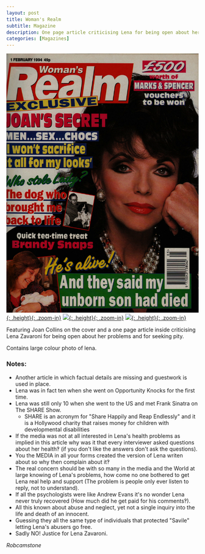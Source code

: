 ```yaml
---
layout: post
title: Woman's Realm
subtitle: Magazine
description: One page article criticising Lena for being open about her problems and for seeking pity.
categories: [Magazines]
---
```


[![](/assets/images/magazines/Womans-Realm-1994-02-01a.jpg){: .height}{: .zoom-in}](/assets/images/magazines/Womans-Realm-1994-02-01a.jpg)
[![](/assets/images/magazines/Womans-Realm-1994-02-01b.jpg){: .height}{: .zoom-in}](/assets/images/magazines/Womans-Realm-1994-02-01b.jpg)
[![](/assets/images/magazines/Womans-Realm-1994-02-01c.jpg){: .height}{: .zoom-in}](/assets/images/magazines/Womans-Realm-1994-02-01c.jpg)

Featuring Joan Collins on the cover and a one page article inside criticising Lena Zavaroni for being open about her problems and for seeking pity.

Contains large colour photo of lena.

### Notes:
* Another article in which factual details are missing and guestwork is used in place.
* Lena was in fact ten when she went on Opportunity Knocks for the first time.
* Lena was still only 10 when she went to the US and met Frank Sinatra on The SHARE Show.
   * SHARE is an acronym for &quot;Share Happily and Reap Endlessly&quot; and it is a Hollywood charity that raises money for children with developmental disabilities
* If the media was not at all interested in Lena's health problems as implied in this article why was it that every interviewer asked questions about her health‽ (if you don't like the answers don't ask the questions).
* You the MEDIA in all your forms created the version of Lena writen about so why then complain about it‽
* The real concern should be with so many in the media and the World at large knowing of Lena's problems, how come no one bothered to get Lena real help and support (The problem is people only ever listen to reply, not to understand).
* If all the psychologists were like Andrew Evans it's no wonder Lena never truly recovered (How much did he get paid for his comments‽).
* All this known about abuse and neglect, yet not a single inquiry into the life and death of an innocent.
* Guessing they all the same type of individuals that protected "Savile" letting Lena's abusers go free.
* Sadly NO! Justice for Lena Zavaroni.

<cite>Robcamstone</cite>

<style>
.height {width:auto; height:300px;}
</style>
